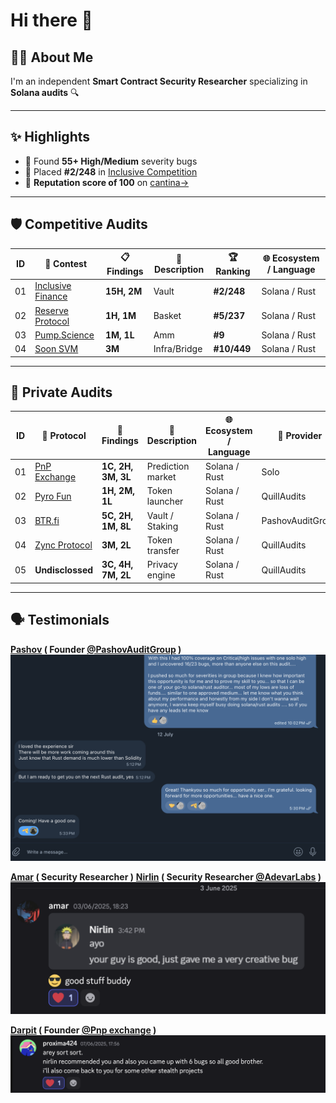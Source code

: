 # Hi there 👋

## 👨‍💻 About Me 
I'm an independent **Smart Contract Security Researcher** specializing in **Solana audits** 🔍  

---

## ✨ Highlights

- 🐞 Found **55+ High/Medium** severity bugs
- 🥈 Placed **#2/248** in [Inclusive Competition](https://cantina.xyz/competitions/3eff5a8f-b73a-4cfe-8c54-546b475548f0)
- 💯 **Reputation score of 100** on [cantina→](https://cantina.xyz/u/chitresh)

---

## 🛡️ Competitive Audits

|  ID | 🧪 Contest | 📋 Findings | 🧠 Description | 🏆 Ranking | 🌐 Ecosystem / Language |
|------|-----------|-------------|----------------|------------|------------------------|
| 01   | [Inclusive Finance](https://cantina.xyz/competitions/3eff5a8f-b73a-4cfe-8c54-546b475548f0) | **15H, 2M** | Vault | **#2/248**  | Solana / Rust |
| 02   | [Reserve Protocol](https://cantina.xyz/competitions/8b94becd-54e7-41cd-88e6-caae7becc76a) | **1H, 1M** | Basket | **#5/237** | Solana / Rust |
| 03   | [Pump.Science](https://code4rena.com/audits/2025-01-pump-science) | **1M, 1L** | Amm | **#9** | Solana / Rust | 
| 04   | [Soon SVM](https://cantina.xyz/competitions/08c2b0b4-8449-4136-82a2-7074ccdfffac) | **3M** | Infra/Bridge | **#10/449** | Solana / Rust |

---

## 🔐 Private Audits

|  ID | 📛 Protocol     | 🐞 Findings           | 🧠 Description     | 🌐 Ecosystem / Language | 🏢 Provider       | 📄 Report                                                                 |
|------|----------------|----------------------|-------------------|------------------------|------------------|--------------------------------------------------------------------------|
| 01   | [PnP Exchange](https://pnp.exchange) | **1C, 2H, 3M, 3L** | Prediction market      | Solana / Rust      | Solo             | [🔗 Link](https://github.com/ctrusonchain/ctrusonchain/blob/main/reports/pnpreport.md) |
| 02   | [Pyro Fun](https://pyro.fun/)        | **1H, 2M, 1L**         | Token launcher         | Solana / Rust      | QuillAudits       | *Not public*                                                               |
| 03   | [BTR.fi](https://btr.fi/)            | **5C, 2H, 1M, 8L** | Vault / Staking        | Solana / Rust      | PashovAuditGroup  | *Not public*                                                               |
| 04   | [Zync Protocol](https://zynklabs.xyz/) | **3M, 2L**        | Token transfer                | Solana / Rust      | QuillAudits           | *Not public*                                                               |
| 05   | **Undisclossed**                | **3C, 4H, 7M, 2L**        | Privacy engine                | Solana / Rust      | QuillAudits          | *Not public*                                                               |

---

## 🗣️ Testimonials
**[Pashov](https://x.com/pashovkrum) ( Founder [@PashovAuditGroup](https://x.com/PashovAuditGrp) )**
![Pashov's Testimonial](testimonials/testimony3.png)

**[Amar](https://x.com/amarfares_) ( Security Researcher )**
**[Nirlin](https://x.com/0xnirlin) ( Security Researcher [@AdevarLabs](https://x.com/AdevarLabs) )**
![testimonial](/testimonials/testimony2.png)

**[Darpit](https://x.com/proxima424) ( Founder [@Pnp exchange](https://x.com/predictandpump) )**
![Darpit's testimonial](/testimonials/testimony1.png)

